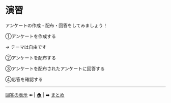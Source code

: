 # 演習

アンケートの作成・配布・回答をしてみましょう！

➀アンケートを作成する

→ テーマは自由です

➁アンケートを配布する

➂アンケートを配布されたアンケートに回答する

➃応答を確認する

---
 [回答の表示](./06_showtheanswer.md) ⬅️ | [🏠](README.md) | ➡️ [まとめ](./08_summary.md)

